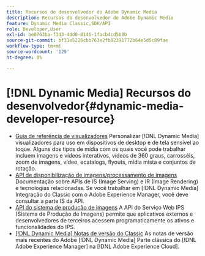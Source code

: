 ```yaml
---
title: Recursos do desenvolvedor do Adobe Dynamic Media
description: Recursos do desenvolvedor do Adobe Dynamic Media
feature: Dynamic Media Classic,SDK/API
role: Developer,User
exl-id: be0763ba-f343-4dd0-8146-1facb4cd5b0b
source-git-commit: bf31e5226cbb763e2fb82391772b64e5d5c89fae
workflow-type: tm+mt
source-wordcount: '129'
ht-degree: 0%

---
```


# [!DNL Dynamic Media] Recursos do desenvolvedor{#dynamic-media-developer-resource}

* [Guia de referência de visualizadores](/help/aem-viewers-ref/homeviewers.md)<!-- (https://experienceleague.adobe.com/docs/dynamic-media-developer-resources/library/homeviewers.html) -->
Personalizar [!DNL Dynamic Media] visualizadores para uso em dispositivos de desktop e de tela sensível ao toque. Alguns dos tipos de mídia com os quais você pode trabalhar incluem imagens e vídeos interativos, vídeos de 360 graus, carrosséis, zoom de imagens, vídeo, ecatalogs, flyouts, mídia mista e conjuntos de rotação.
* [API de disponibilização de imagens/processamento de imagens](/help/aem-is-ir-api/homeisir.md)<!-- (https://experienceleague.adobe.com/docs/dynamic-media-developer-resources/image-serving-api/homeisir.html) -->
Documentação sobre APIs de IS (Image Serving) e IR (Image Rendering) e tecnologias relacionadas. Se você trabalhar em [!DNL Dynamic Media] Integração do Classic com o Adobe Experience Manager, você deve consultar a parte IS da API.
* [API do sistema de produção de imagens](/help/aem-ips-api/c-overview.md)
A API do Serviço Web IPS (Sistema de Produção de Imagens) permite que aplicativos externos e desenvolvedores de terceiros acessem programaticamente os ativos e funcionalidades do IPS.
* [[!DNL Dynamic Media] Notas de versão do Classic](/help/s7-release-notes/s7rn2017.md)
As notas de versão mais recentes do Adobe [!DNL Dynamic Media] Parte clássica do [!DNL Adobe Experience Manager] na [!DNL Adobe Experience Cloud].
